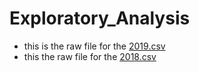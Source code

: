 # Exploratory_Analysis

+ this is the raw file for the [2019.csv](https://raw.githubusercontent.com/cillanguyen/Exploratory_Analysis/main/2019.csv?token=AV3A5GZ4UF654PL43R5V37LBRRZAG)
+ this the raw file for the [2018.csv](https://raw.githubusercontent.com/cillanguyen/Exploratory_Analysis/main/2018.csv?token=AV3A5G2IPUNA6LKTTJ6VZL3BRRY4E)
